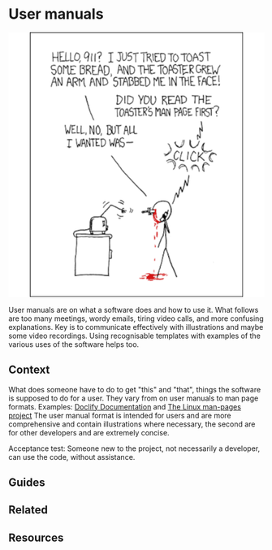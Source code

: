 # User manuals

[![RTFM](img/rtfm.png)](https://xkcd.com/293/)

User manuals are on what a software does and how to use it. What follows are too many meetings, wordy emails, tiring video calls, and more confusing explanations. Key is to communicate effectively with illustrations and maybe some video recordings. Using recognisable templates with examples of the various uses of the software helps too. 

## Context

What does someone have to do to get "this" and "that", things the software is supposed to do for a user. They vary from on user manuals to man page formats. Examples: [Doclify Documentation](https://doclify.io/docs/guide/) and [The Linux man-pages project](https://www.kernel.org/doc/man-pages/) The user manual format is intended for users and are more comprehensive and contain illustrations where necessary, the second are for other developers and are extremely concise.

Acceptance test: Someone new to the project, not necessarily a developer, can use the code, without assistance.

## Guides

## Related

## Resources